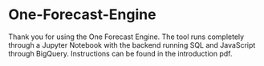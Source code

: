 # One-Forecast-Engine

Thank you for using the One Forecast Engine. The tool runs completely through a Jupyter Notebook with the backend running SQL and JavaScript through BigQuery. Instructions can be found in the introduction pdf.
